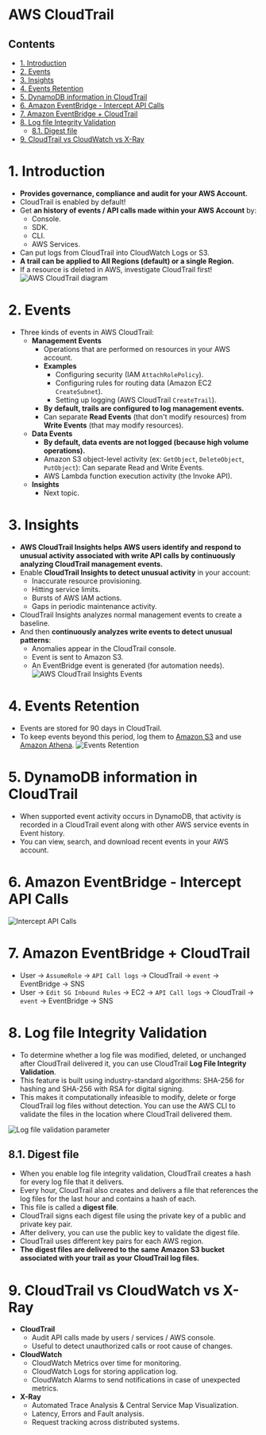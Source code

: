 # AWS CloudTrail <!-- omit in toc -->

## Contents <!-- omit in toc -->

- [1. Introduction](#1-introduction)
- [2. Events](#2-events)
- [3. Insights](#3-insights)
- [4. Events Retention](#4-events-retention)
- [5. DynamoDB information in CloudTrail](#5-dynamodb-information-in-cloudtrail)
- [6. Amazon EventBridge - Intercept API Calls](#6-amazon-eventbridge---intercept-api-calls)
- [7. Amazon EventBridge + CloudTrail](#7-amazon-eventbridge--cloudtrail)
- [8. Log file Integrity Validation](#8-log-file-integrity-validation)
  - [8.1. Digest file](#81-digest-file)
- [9. CloudTrail vs CloudWatch vs X-Ray](#9-cloudtrail-vs-cloudwatch-vs-x-ray)

# 1. Introduction

- **Provides governance, compliance and audit for your AWS Account.**
- CloudTrail is enabled by default!
- Get **an history of events / API calls made within your AWS Account** by:
  - Console.
  - SDK.
  - CLI.
  - AWS Services.
- Can put logs from CloudTrail into CloudWatch Logs or S3.
- **A trail can be applied to All Regions (default) or a single Region.**
- If a resource is deleted in AWS, investigate CloudTrail first!
  ![AWS CloudTrail diagram](/Images/Management%20&%20Governance/AWSCloudTrailDiagram.png)

# 2. Events

- Three kinds of events in AWS CloudTrail:
  - **Management Events**
    - Operations that are performed on resources in your AWS account.
    - **Examples**
      - Configuring security (IAM `AttachRolePolicy`).
      - Configuring rules for routing data (Amazon EC2 `CreateSubnet`).
      - Setting up logging (AWS CloudTrail `CreateTrail`).
    - **By default, trails are configured to log management events.**
    - Can separate **Read Events** (that don't modify resources) from **Write Events** (that may modify resources).
  - **Data Events**
    - **By default, data events are not logged (because high volume operations).**
    - Amazon S3 object-level activity (ex: `GetObject`, `DeleteObject`, `PutObject`): Can separate Read and Write Events.
    - AWS Lambda function execution activity (the Invoke API).
  - **Insights**
    - Next topic.

# 3. Insights

- **AWS CloudTrail Insights helps AWS users identify and respond to unusual activity associated with write API calls by continuously analyzing CloudTrail management events.**
- Enable **CloudTrail Insights to detect unusual activity** in your account:
  - Inaccurate resource provisioning.
  - Hitting service limits.
  - Bursts of AWS IAM actions.
  - Gaps in periodic maintenance activity.
- CloudTrail Insights analyzes normal management events to create a baseline.
- And then **continuously analyzes write events to detect unusual patterns**:
  - Anomalies appear in the CloudTrail console.
  - Event is sent to Amazon S3.
  - An EventBridge event is generated (for automation needs).
    ![AWS CloudTrail Insights Events](/Images/Management%20&%20Governance/AWSCloudTrailInsights.png)

# 4. Events Retention

- Events are stored for 90 days in CloudTrail.
- To keep events beyond this period, log them to [Amazon S3](/Storage/Amazon%20S3.md) and use [Amazon Athena](/Analytics/Amazon%20Athena.md).
  ![Events Retention](/Images/Management%20&%20Governance/AWSCloudTrailEventsRetention.png)

# 5. DynamoDB information in CloudTrail

- When supported event activity occurs in DynamoDB, that activity is recorded in a CloudTrail event along with other AWS service events in Event history.
- You can view, search, and download recent events in your AWS account.

# 6. Amazon EventBridge - Intercept API Calls

![Intercept API Calls](/Images/AmazonEventBridgeInterceptAPICalls.png)

# 7. Amazon EventBridge + CloudTrail

- User -> `AssumeRole` -> `API Call logs` -> CloudTrail -> `event` -> EventBridge -> SNS
- User -> `Edit SG Inbound Rules` -> EC2 -> `API Call logs` -> CloudTrail -> `event` -> EventBridge -> SNS

# 8. Log file Integrity Validation

- To determine whether a log file was modified, deleted, or unchanged after CloudTrail delivered it, you can use CloudTrail **Log File Integrity Validation**.
- This feature is built using industry-standard algorithms: SHA-256 for hashing and SHA-256 with RSA for digital signing.
- This makes it computationally infeasible to modify, delete or forge CloudTrail log files without detection. You can use the AWS CLI to validate the files in the location where CloudTrail delivered them.

![Log file validation parameter](/Images/Management%20&%20Governance/AWSCloudTrailLogFileValidationParameter.png)

## 8.1. Digest file

- When you enable log file integrity validation, CloudTrail creates a hash for every log file that it delivers.
- Every hour, CloudTrail also creates and delivers a file that references the log files for the last hour and contains a hash of each.
- This file is called a **digest file**.
- CloudTrail signs each digest file using the private key of a public and private key pair.
- After delivery, you can use the public key to validate the digest file.
- CloudTrail uses different key pairs for each AWS region.
- **The digest files are delivered to the same Amazon S3 bucket associated with your trail as your CloudTrail log files.**

# 9. CloudTrail vs CloudWatch vs X-Ray

- **CloudTrail**
  - Audit API calls made by users / services / AWS console.
  - Useful to detect unauthorized calls or root cause of changes.
- **CloudWatch**
  - CloudWatch Metrics over time for monitoring.
  - CloudWatch Logs for storing application log.
  - CloudWatch Alarms to send notifications in case of unexpected metrics.
- **X-Ray**
  - Automated Trace Analysis & Central Service Map Visualization.
  - Latency, Errors and Fault analysis.
  - Request tracking across distributed systems.
